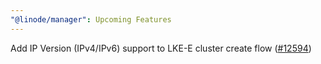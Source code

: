 ```yaml
---
"@linode/manager": Upcoming Features
---
```


Add IP Version (IPv4/IPv6) support to LKE-E cluster create flow ([#12594](https://github.com/linode/manager/pull/12594))
